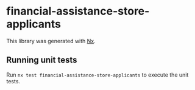 # financial-assistance-store-applicants

This library was generated with [Nx](https://nx.dev).

## Running unit tests

Run `nx test financial-assistance-store-applicants` to execute the unit tests.
